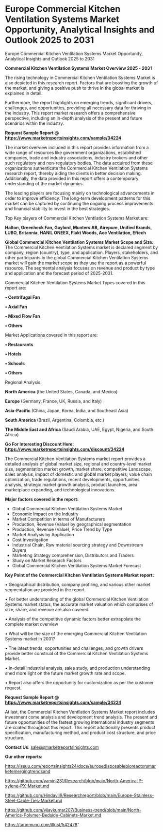 # Europe Commercial Kitchen Ventilation Systems Market Opportunity, Analytical Insights and Outlook 2025 to 2031
Europe Commercial Kitchen Ventilation Systems Market Opportunity, Analytical Insights and Outlook 2025 to 2031

<Strong> Commercial Kitchen Ventilation Systems Market Overview 2025 - 2031</strong>

The rising technology in Commercial Kitchen Ventilation Systems Market is also depicted in this research report. Factors that are boosting the growth of the market, and giving a positive push to thrive in the global market is explained in detail.

Furthermore, the report highlights on emerging trends, significant drivers, challenges, and opportunities, providing all necessary data for thriving in the industry. This report market research offers a comprehensive perspective, including an in-depth analysis of the present and future scenarios within the industry.

<strong>Request Sample Report @ <a href=https://www.marketreportsinsights.com/sample/34224>https://www.marketreportsinsights.com/sample/34224</a></strong>

The market overview included in this report provides information from a wide range of resources like government organizations, established companies, trade and industry associations, industry brokers and other such regulatory and non-regulatory bodies. The data acquired from these organizations authenticate the Commercial Kitchen Ventilation Systems research report, thereby aiding the clients in better decision making. Additionally, the data provided in this report offers a contemporary understanding of the market dynamics.

The leading players are focusing mainly on technological advancements in order to improve efficiency. The long-term development patterns for this market can be captured by continuing the ongoing process improvements and financial stability to invest in the best strategies.

Top Key players of Commercial Kitchen Ventilation Systems Market are:

<strong>Halton, Greenheck Fan, Gaylord, Munters AB, Airepure, Unified Brands, LUBO, Britannia, HANIL ONEEX, Flakt Woods, Ace Ventilation, Eftech</strong>

<strong><b>Global Commercial Kitchen Ventilation Systems Market Scope and Size:</b></strong>
The Commercial Kitchen Ventilation Systems market is declared segment by company, region (country), type, and application. Players, stakeholders, and other participants in the global Commercial Kitchen Ventilation Systems market will gain the market scope as they use the report as a powerful resource. The segmental analysis focuses on revenue and product by type and application and the forecast period of 2025-2031.

Commercial Kitchen Ventilation Systems Market Types covered in this report are:

<strong>•  Centrifugal Fan

•  Axial Fan

•  Mixed Flow Fan

•  Others</strong>

Market Applications covered in this report are:

<strong>•  Restaurants

•  Hotels

•  Schools

•  Others</strong> 

Regional Analysis

<strong>North America</strong> (the United States, Canada, and Mexico)

<strong>Europe</strong> (Germany, France, UK, Russia, and Italy)

<strong>Asia-Pacific</strong> (China, Japan, Korea, India, and Southeast Asia)

<strong>South America</strong> (Brazil, Argentina, Colombia, etc.)

<strong>The Middle East and Africa</strong> (Saudi Arabia, UAE, Egypt, Nigeria, and South Africa)

<strong>Go For Interesting Discount Here: <a href=https://www.marketreportsinsights.com/discount/34224>https://www.marketreportsinsights.com/discount/34224</a></strong>

The Commercial Kitchen Ventilation Systems market report provides a detailed analysis of global market size, regional and country-level market size, segmentation market growth, market share, competitive Landscape, sales analysis, impact of domestic and global market players, value chain optimization, trade regulations, recent developments, opportunities analysis, strategic market growth analysis, product launches, area marketplace expanding, and technological innovations.

<strong><b>Major factors covered in the report:</b></strong>
<ul>
  <li>Global Commercial Kitchen Ventilation Systems Market </li>
  <li>Economic Impact on the Industry</li>
  <li>Market Competition in terms of Manufacturers</li>
  <li>Production, Revenue (Value) by geographical segmentation</li>
  <li>Production, Revenue (Value), Price Trend by Type</li>
  <li>Market Analysis by Application</li>
  <li>Cost Investigation</li>
  <li>Industrial Chain, Raw material sourcing strategy and Downstream Buyers</li>
  <li>Marketing Strategy comprehension, Distributors and Traders</li>
  <li>Study on Market Research Factors</li>
  <li>Global Commercial Kitchen Ventilation Systems Market Forecast</li>
</ul>

<strong><b>Key Point of the Commercial Kitchen Ventilation Systems Market report:</b></strong>

• Geographical distribution, company profiling, and various other market segmentation are provided in the report.

• For better understanding of the global Commercial Kitchen Ventilation Systems market status, the accurate market valuation which comprises of size, share, and revenue are also covered.

• Analysis of the competitive dynamic factors better extrapolate the complete market overview

• What will be the size of the emerging Commercial Kitchen Ventilation Systems market in 2031?

• The latest trends, opportunities and challenges, and growth drivers provide better construal of the Commercial Kitchen Ventilation Systems Market.

• In-detail industrial analysis, sales study, and production understanding shed more light on the future market growth rate and scope.

• Report also offers the opportunity for customization as per the customer request.

<strong>Request Sample Report @ <a href=https://www.marketreportsinsights.com/sample/34224>https://www.marketreportsinsights.com/sample/34224</a></strong>

At last, the Commercial Kitchen Ventilation Systems Market report includes investment come analysis and development trend analysis. The present and future opportunities of the fastest growing international industry segments are coated throughout this report. This report additionally presents product specification, manufacturing method, and product cost structure, and price structure.

<strong>Contact Us:</strong>
sales@marketreportsinsights.com

<strong>Our other reports:</strong>

<a href=https://issuu.com/reportsinsights24/docs/europedisposablebioreactorsmarketemergingtrendsand>https://issuu.com/reportsinsights24/docs/europedisposablebioreactorsmarketemergingtrendsand</a>

<a href=https://github.com/yamini231/Research/blob/main/North-America-P-xylene-PX-Market.md>https://github.com/yamini231/Research/blob/main/North-America-P-xylene-PX-Market.md</a>

<a href=https://github.com/Hindavii9/Researchreport/blob/main/Europe-Stainless-Steel-Cable-Ties-Market.md>https://github.com/Hindavii9/Researchreport/blob/main/Europe-Stainless-Steel-Cable-Ties-Market.md</a>

<a href=https://github.com/vijaykumar207/Business-trend/blob/main/North-America-Polymer-Bedside-Cabinets-Market.md>https://github.com/vijaykumar207/Business-trend/blob/main/North-America-Polymer-Bedside-Cabinets-Market.md</a>

<a href=https://tanomuno.com/illust/542478>https://tanomuno.com/illust/542478</a>"

